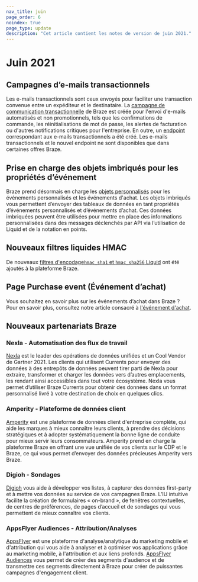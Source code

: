 ```yaml
--- 
nav_title: juin
page_order: 6
noindex: true
page_type: update
description: "Cet article contient les notes de version de juin 2021."
---
```


# Juin 2021

## Campagnes d’e-mails transactionnels

Les e-mails transactionnels sont ceux envoyés pour faciliter une transaction convenue entre un expéditeur et le destinataire. La [campagne de communication transactionnelle]({{site.baseurl}}/api/api_campaigns/transactional_campaigns) de Braze est créée pour l'envoi d'e-mails automatisés et non promotionnels, tels que les confirmations de commande, les réinitialisations de mot de passe, les alertes de facturation ou d'autres notifications critiques pour l'entreprise. En outre, un [endpoint]({{site.baseurl}}/api/endpoints/messaging/send_messages/post_send_transactional_message/) correspondant aux e-mails transactionnels a été créé. Les e-mails transactionnels et le nouvel endpoint ne sont disponibles que dans certaines offres Braze. 

## Prise en charge des objets imbriqués pour les propriétés d’événement

Braze prend désormais en charge les [objets personnalisés]({{site.baseurl}}/user_guide/data_and_analytics/custom_data/nested_object_support/) pour les événements personnalisés et les événements d'achat. Les objets imbriqués vous permettent d’envoyer des tableaux de données en tant propriétés d’événements personnalisés et d’événements d’achat. Ces données imbriquées peuvent être utilisées pour mettre en place des informations personnalisées dans des messages déclenchés par API via l’utilisation de Liquid et de la notation en points.

## Nouveaux filtres liquides HMAC

De nouveaux [filtres d'encodage`hmac_sha1` et `hmac_sha256` Liquid]({{site.baseurl}}/user_guide/personalization_and_dynamic_content/liquid/advanced_filters/) ont été ajoutés à la plateforme Braze.

## Page Purchase event (Événement d’achat)

Vous souhaitez en savoir plus sur les événements d’achat dans Braze ? Pour en savoir plus, consultez notre article consacré à [l'événement d'achat]({{site.baseurl}}/user_guide/data_and_analytics/custom_data/purchase_events/).

## Nouveaux partenariats Braze

### Nexla - Automatisation des flux de travail

[Nexla]({{site.baseurl}}/partners/nexla) est le leader des opérations de données unifiées et un Cool Vendor de Gartner 2021. Les clients qui utilisent Currents pour envoyer des données à des entrepôts de données peuvent tirer parti de Nexla pour extraire, transformer et charger les données vers d’autres emplacements, les rendant ainsi accessibles dans tout votre écosystème. Nexla vous permet d’utiliser Braze Currents pour obtenir des données dans un format personnalisé livré à votre destination de choix en quelques clics. 

### Amperity - Plateforme de données client

[Amperity]({{site.baseurl}}/partners/amperity/) est une plateforme de données client d'entreprise complète, qui aide les marques à mieux connaître leurs clients, à prendre des décisions stratégiques et à adopter systématiquement la bonne ligne de conduite pour mieux servir leurs consommateurs. Amperity prend en charge la plateforme Braze en offrant une vue unifiée de vos clients sur le CDP et le Braze, ce qui vous permet d’envoyer des données précieuses Amperity vers Braze.

### Digioh - Sondages

[Digioh]({{site.baseurl}}/partners/digioh/) vous aide à développer vos listes, à capturer des données first-party et à mettre vos données au service de vos campagnes Braze. L’IU intuitive facilite la création de formulaires « on-brand », de fenêtres contextuelles, de centres de préférences, de pages d’accueil et de sondages qui vous permettent de mieux connaître vos clients.

### AppsFlyer Audiences - Attribution/Analyses

[AppsFlyer]({{site.baseurl}}/partners/message_orchestration/attribution/appsflyer/) est une plateforme d'analyse/analytique du marketing mobile et d'attribution qui vous aide à analyser et à optimiser vos applications grâce au marketing mobile, à l'attribution et aux liens profonds. [AppsFlyer Audiences]({{site.baseurl}}/partners/appsflyer_audiences/) vous permet de créer des segments d'audience et de transmettre ces segments directement à Braze pour créer de puissantes campagnes d'engagement client.

